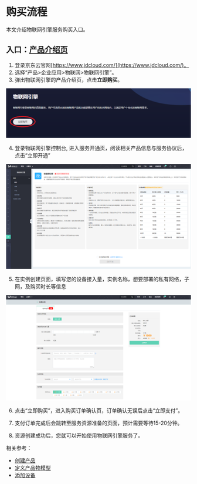 # 购买流程

本文介绍物联网引擎服务购买入口。

## 入口：[产品介绍页](https://www.jdcloud.com/cn/products/iot-core)
1. 登录京东云官网[https://www.jdcloud.com/](https://www.jdcloud.com/)。
2. 选择“产品>企业应用>物联网>物联网引擎”。
3. 弹出物联网引擎的产品介绍页，点击**立即购买**。

![IoT-Engine-Product](../../../../image/IoT/IoT-Engine/IoT-Engine-Product-Page.png)


4. 登录物联网引擎控制台, 进入服务开通页，阅读相关产品信息与服务协议后，点击“立即开通”

![IoT-Engine-Service-Open](../../../../image/IoT/IoT-Engine/Service-Open.png)

5. 在实例创建页面，填写您的设备接入量，实例名称，想要部署的私有网络，子网，及购买时长等信息

![IoT-Engine-Service-Open](../../../../image/IoT/IoT-Engine/Instance-Creation.png)

6. 点击“立即购买”，进入购买订单确认页，订单确认无误后点击“立即支付”。

7. 支付订单完成后会跳转至服务资源准备的页面，预计需要等待15-20分钟。

8. 资源创建成功后，您就可以开始使用物联网引擎服务了。

相关参考：

- [创建产品](../Operation-Guide/Create-Product.md)
- [定义产品物模型](../Operation-Guide/Thing-Model/Create-Thing-Model.md)
- [添加设备](../Operation-Guide/Create-Device/Create-Single-Device.md)


